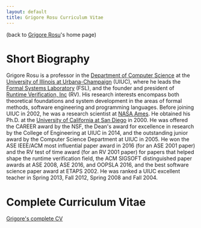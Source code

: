 ```yaml
---
layout: default
title: Grigore Rosu Curriculum Vitae
---
```


(back to [Grigore Rosu](index.html)'s home page)

# Short Biography

Grigore Rosu is a professor in the 
[Department of Computer Science](https://cs.illinois.edu/)
at the 
[University of Illinois at Urbana-Champaign](http://illinois.edu/)
(UIUC), 
where he leads the 
[Formal Systems Laboratory]({{site.baseurl}}/index.html) (FSL), 
and the founder and president of 
[Runtime Verification, Inc](http://runtimeverification.com/) (RV). 
His research interests encompass both theoretical foundations 
and system development in the areas of formal methods, software engineering 
and programming languages. Before joining UIUC in 2002, 
he was a research scientist at 
[NASA Ames](http://www.nasa.gov/centers/ames/home/index.html). 
He obtained his Ph.D. 
at the [University of California at San Diego](http://www.ucsd.edu/) in 2000. 
He was offered the CAREER award by the NSF, the Dean's award for 
excellence in research by the College of Engineering at UIUC in 2014, 
and the outstanding junior award by the Computer Science Department 
at UIUC in 2005. 
He won the ASE IEEE/ACM most influential paper award in 2016 
(for an ASE 2001 paper) and the RV test of time award (for an RV 2001 paper) 
for papers that helped shape the runtime verification field, 
the ACM SIGSOFT distinguished paper awards at ASE 2008, ASE 2016, 
and OOPSLA 2016, and the best software science paper award at ETAPS 2002. 
He was ranked a UIUC excellent teacher in Spring 2013, Fall 2012, 
Spring 2008 and Fall 2004.

# Complete Curriculum Vitae

[Grigore's complete CV]({{site.baseurl}}/assets/people/grigore-rosu/grigore-rosu-cv.pdf)

